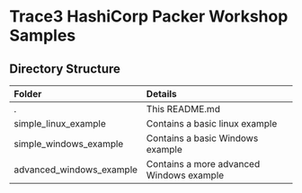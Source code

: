 # Trace3 HashiCorp Packer Workshop Samples

## Directory Structure
| Folder | Details |
| :--- | :--- |
| . | This README.md |
| simple_linux_example | Contains a basic linux example |
| simple_windows_example | Contains a basic Windows example |
| advanced_windows_example | Contains a more advanced Windows example |
